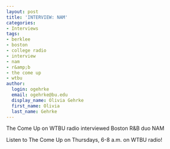 ```yaml
---
layout: post
title: 'INTERVIEW: NAM'
categories:
- Interviews
tags:
- berklee
- boston
- college radio
- interview
- nam
- r&amp;b
- the come up
- wtbu
author:
  login: ogehrke
  email: ogehrke@bu.edu
  display_name: Olivia Gehrke
  first_name: Olivia
  last_name: Gehrke
---
```

The Come Up on WTBU radio interviewed Boston R&B duo NAM

Listen to The Come Up on Thursdays, 6-8 a.m. on WTBU radio!